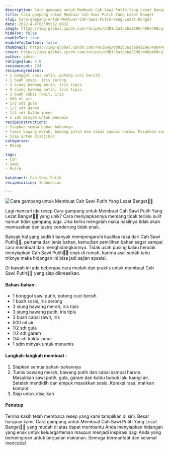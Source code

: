 ```yaml
---
description: Cara gampang untuk Membuat Cah Sawi Putih Yang Lezat Banget"
title: Cara gampang untuk Membuat Cah Sawi Putih Yang Lezat Banget
slug: Cara-gampang-untuk-Membuat-Cah-Sawi-Putih-Yang-Lezat-Banget
date: 2022-4-9T03:09:12.063Z
image: https://img-global.cpcdn.com/recipes/dd81c3a1caba2196/400x400cq70/photo.jpg
hideToc: false
enableToc: true
enableTocContent: false
thumbnail: https://img-global.cpcdn.com/recipes/dd81c3a1caba2196/400x400cq70/photo.jpg
cover: https://img-global.cpcdn.com/recipes/dd81c3a1caba2196/400x400cq70/photo.jpg
author: admin
ratingvalue: 4.8
reviewcount: 124
recipeingredient:
- 1 bonggol sawi putih, potong cuci bersih
- 1 buah sosis, iris serong
- 3 siung bawang merah, iris tipis
- 3 siung bawang putih, iris tipis
- 3 buah cabai rawit, iris
- 500 ml air
- 1/2 sdt gula
- 1/2 sdt garam
- 1/4 sdt kaldu jamur
- 1 sdm minyak untuk menumis
recipeinstructions:
- Siapkan semua bahan-bahannya
- Tumis bawang merah, bawang putih dan cabai sampai harum. Masukkan sawi putih, gula, garam dan kaldu bubuk lalu tuangi air. Setelah mendidih dan empuk masukkan sosis. Koreksi rasa, matikan kompor
- Siap untuk disajikan
categories:
- Resep

tags:
- Cah
- Sawi
- Putih

katakunci: Cah Sawi Putih
recipecuisine: Indonesian

---
```


![Cara gampang untuk Membuat Cah Sawi Putih Yang Lezat Banget👩‍🍳](https://img-global.cpcdn.com/recipes/dd81c3a1caba2196/400x400cq70/photo.jpg)

Lagi mencari ide resep Cara gampang untuk Membuat Cah Sawi Putih Yang Lezat Banget👩‍🍳 yang unik? Cara menyiapkannya memang tidak terlalu sulit namun tidak gampang juga. Jika keliru mengolah maka hasilnya tidak akan memuaskan dan justru cenderung tidak enak.

Banyak hal yang sedikit banyak mempengaruhi kualitas rasa dari Cah Sawi Putih👩‍🍳, pertama dari jenis bahan, kemudian pemilihan bahan segar sampai cara membuat dan menghidangkannya. Tidak usah pusing kalau hendak menyiapkan Cah Sawi Putih👩‍🍳 enak di rumah, karena asal sudah tahu triknya maka hidangan ini bisa jadi sajian spesial.

Di bawah ini ada beberapa cara mudah dan praktis untuk membuat Cah Sawi Putih👩‍🍳 yang siap dikreasikan.

<!--inarticleads1-->

#### Bahan-bahan :

- 1 bonggol sawi putih, potong cuci bersih
- 1 buah sosis, iris serong
- 3 siung bawang merah, iris tipis
- 3 siung bawang putih, iris tipis
- 3 buah cabai rawit, iris
- 500 ml air
- 1/2 sdt gula
- 1/2 sdt garam
- 1/4 sdt kaldu jamur
- 1 sdm minyak untuk menumis

<!--inarticleads2-->

#### Langkah-langkah membuat :

1. Siapkan semua bahan-bahannya
1. Tumis bawang merah, bawang putih dan cabai sampai harum. Masukkan sawi putih, gula, garam dan kaldu bubuk lalu tuangi air. Setelah mendidih dan empuk masukkan sosis. Koreksi rasa, matikan kompor
1. Siap untuk disajikan

#### Penutup

Terima kasih telah membaca resep yang kami tampilkan di sini. Besar harapan kami, Cara gampang untuk Membuat Cah Sawi Putih Yang Lezat Banget👩‍🍳 yang mudah di atas dapat membantu Anda menyiapkan hidangan yang enak untuk keluarga/teman maupun menjadi inspirasi bagi Anda yang berkeinginan untuk berjualan makanan. Semoga bermanfaat dan selamat mencoba!